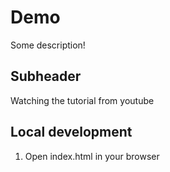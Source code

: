 # Demo

Some description!

## Subheader

Watching the tutorial from youtube

## Local development

1. Open index.html in your browser
